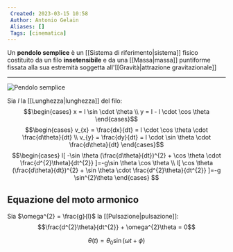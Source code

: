 ```yaml
---
 Created: 2023-03-15 10:58
 Author: Antonio Gelain
 Aliases: []
 Tags: [cinematica]
---
```


Un **pendolo semplice** è un [[Sistema di riferimento|sistema]] fisico costituito da un filo **insetensibile** e da una [[Massa|massa]] puntiforme fissata alla sua estremità soggetta all'[[Gravità|attrazione gravitazionale]]

---

![Pendolo semplice](https://upload.wikimedia.org/wikipedia/it/thumb/5/58/Pendolo_semplice.jpg/220px-Pendolo_semplice.jpg)

Sia $l$ la [[Lunghezza|lunghezza]] del filo:
$$\begin{cases}
x = l \sin \cdot \theta \\
y = l - l \cdot \cos \theta
\end{cases}$$
$$\begin{cases}
v_{x} = \frac{dx}{dt} = l \cdot \cos \theta \cdot \frac{d\theta}{dt} \\
v_{y} = \frac{dy}{dt} = l \cdot \sin \theta \cdot \frac{d\theta}{dt}
\end{cases}$$
$$\begin{cases}
l[ -\sin \theta (\frac{d\theta}{dt})^{2} + \cos \theta \cdot \frac{d^{2}\theta}{dt^{2}} ]=-g\sin \theta \cos \theta \\
l[ \cos \theta (\frac{d\theta}{dt})^{2} + \sin \theta \cdot \frac{d^{2}\theta}{dt^{2}} ]=-g \sin^{2}\theta
\end{cases}
$$

## Equazione del moto armonico

Sia $\omega^{2} = \frac{g}{l}$ la [[Pulsazione|pulsazione]]:
$$\frac{d^{2}\theta}{dt^{2}} + \omega^{2}\theta = 0$$

$$\theta(t) = \theta_{0} \sin(\omega t + \phi)$$